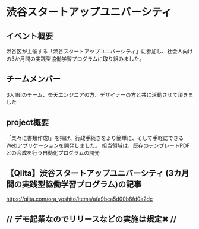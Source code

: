 # 渋谷スタートアップユニバーシティ 

## イベント概要
渋谷区が主催する「渋谷スタートアップユニバーシティ」に参加し、社会人向けの3か月間の実践型協働学習プログラムに取り組みました。

## チームメンバー
3人1組のチーム、楽天エンジニアの方、デザイナーの方と共に活動させて頂きました

## project概要
「楽々に書類作成!」を掲げ、行政手続きをより簡単に、そして手軽にできるWebアプリケーションを開発しました。
担当領域は、既存のテンプレートPDFとの合成を行う自動化プログラムの開発

## 【Qiita】渋谷スタートアップユニバーシティ (3カ月間の実践型協働学習プログラム)の記事
https://qiita.com/ora_yoshito/items/afa9bca5d00b8fd0a2dc

## // デモ起業なのでリリースなどの実施は規定✖ //
